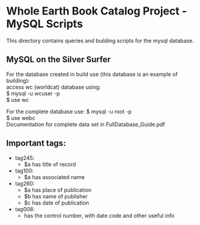 # Whole Earth Book Catalog Project - MySQL Scripts
This directory contains queries and building scripts for the mysql database.

## MySQL on the Silver Surfer
For the database created in build use (this database is an example of building):                   
access wc (worldcat) database  using:           
$ mysql -u wcuser -p         
$ use wc           

For the complete database use:
$ mysql -u root -p                
$ use webc                
Documentation for complete data set in FullDatabase_Guide.pdf
                           
## Important tags:
- tag245: 
	- $a has title of record
- tag100:
	- $a has associated name
- tag260:
	- $a has place of publication
	- $b has name of publisher 
	- $c has date of publication
- tag008:
	- has the control number, with date code and other useful info

